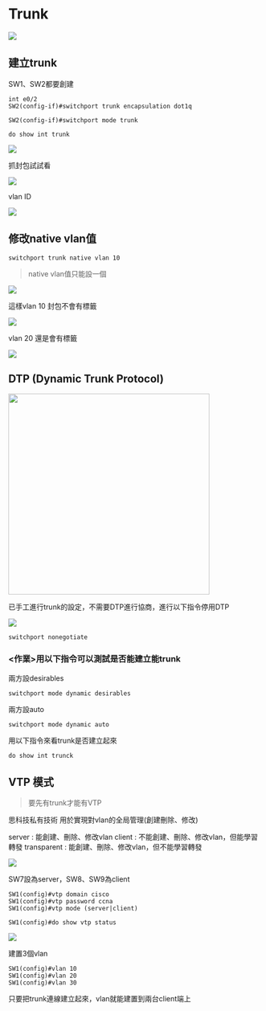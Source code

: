 # Trunk 
![](image/20191126j.PNG)
## 建立trunk
SW1、SW2都要創建
```
int e0/2
SW2(config-if)#switchport trunk encapsulation dot1q

SW2(config-if)#switchport mode trunk
```
```
do show int trunk
```
![](image/20191126a.PNG)

抓封包試試看

![](image/20191126b.PNG)


vlan ID

![](image/20191126c.PNG)

## 修改native vlan值
```
switchport trunk native vlan 10
```
> native vlan值只能設一個

![](image/20191126d.PNG)

這樣vlan 10 封包不會有標籤

![](image/20191126e.PNG)

vlan 20 還是會有標籤

![](image/20191126f.PNG)

## DTP (Dynamic Trunk Protocol)
<img src="image/20191126i.jpg" height = "400" />

已手工進行trunk的設定，不需要DTP進行協商，進行以下指令停用DTP

![](image/20191126DTP.PNG)
```
switchport nonegotiate
```
### <作業>用以下指令可以測試是否能建立能trunk
兩方設desirables
```
switchport mode dynamic desirables
```
兩方設auto
```
switchport mode dynamic auto
```
用以下指令來看trunk是否建立起來
```
do show int trunck
```


## VTP 模式

> 要先有trunk才能有VTP

思科技私有技術
用於實現對vlan的全局管理(創建刪除、修改)

server : 能創建、刪除、修改vlan
client : 不能創建、刪除、修改vlan，但能學習轉發
transparent : 能創建、刪除、修改vlan，但不能學習轉發

![](image/20191126g.PNG)

SW7設為server，SW8、SW9為client
```
SW1(config)#vtp domain cisco
SW1(config)#vtp password ccna
SW1(config)#vtp mode (server|client)
```
```
SW1(config)#do show vtp status
```
![](image/20191126h.PNG)

建置3個vlan
```
SW1(config)#vlan 10
SW1(config)#vlan 20
SW1(config)#vlan 30
```
只要把trunk連線建立起來，vlan就能建置到兩台client端上


